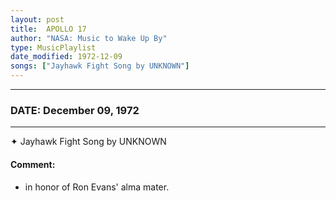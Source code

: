 ```yaml
---
layout: post
title:  APOLLO 17
author: "NASA: Music to Wake Up By"
type: MusicPlaylist
date_modified: 1972-12-09
songs: ["Jayhawk Fight Song by UNKNOWN"]
---
```


----
### DATE: December 09, 1972
----
✦ Jayhawk Fight Song by UNKNOWN

#### Comment:
* in honor of Ron Evans' alma mater.



<br/>
<center>
	<a target="_blank"
	   href="https://twitter.com/intent/tweet?hashtags=Space,NASA,Playlist,NASAWakeupCalls,SpaceProgram&text={{ page.author}}, '{{ page.songs.first }}' {{ page.title }}, {{ page.date | date: '%B %d, %Y' }}. {{ site.url }}{{ page.url }} @nasawakeupcalls">
	   <i class="fab fa-twitter" alt="Tweet this page" style="font-size: 1.3em;"></i>
	</a>
	&nbsp; 	<i class="fas fa-user-astronaut" style="font-size: 1.5em;"></i> &nbsp;
    <a type="amzn" search="'Jayhawk Fight Song by UNKNOWN'" category="popular music">
        <i class="fab fa-amazon" style="font-size: 1.3em;"></i>
    </a>
</center>

